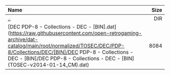 |Name|Size|
|:---|---:|
|[..](../index.html)|DIR|
|[DEC PDP-8 - Collections - DEC - [BIN].dat](https://raw.githubusercontent.com/open-retrogaming-archive/dat-catalog/main/root/normalized/TOSEC/DEC/PDP-8/Collections/DEC/[BIN]/DEC PDP-8 - Collections - DEC - [BIN]/DEC PDP-8 - Collections - DEC - [BIN] (TOSEC-v2014-01-14_CM).dat)|8084|
